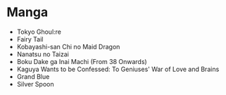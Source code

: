# Manga

* Tokyo Ghoul:re
* Fairy Tail
* Kobayashi-san Chi no Maid Dragon
* Nanatsu no Taizai
* Boku Dake ga Inai Machi (From 38 Onwards)
* Kaguya Wants to be Confessed: To Geniuses' War of Love and Brains
* Grand Blue
* Silver Spoon
